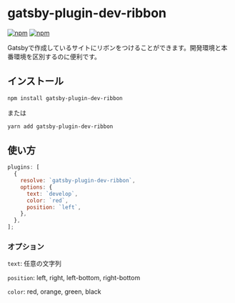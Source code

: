 # gatsby-plugin-dev-ribbon

[![npm](https://img.shields.io/npm/v/gatsby-plugin-dev-ribbon.svg?style=for-the-badge)](https://www.npmjs.com/package/gatsby-plugin-dev-ribbon)
[![npm](https://img.shields.io/npm/dt/gatsby-plugin-dev-ribbon.svg?style=for-the-badge)](https://www.npmjs.com/package/gatsby-plugin-dev-ribbon)

Gatsbyで作成しているサイトにリボンをつけることができます。開発環境と本番環境を区別するのに便利です。

## インストール

```sh
npm install gatsby-plugin-dev-ribbon
```

または

```sh
yarn add gatsby-plugin-dev-ribbon
```

## 使い方

```javascript
plugins: [
  {
    resolve: `gatsby-plugin-dev-ribbon`,
    options: {
      text: `develop`,
      color: `red`,
      position: `left`,
    },
  },
];
```

### オプション

`text`: 任意の文字列

`position`: left, right, left-bottom, right-bottom

`color`: red, orange, green, black
